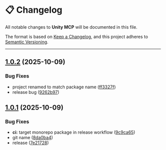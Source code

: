 # 📋 Changelog

All notable changes to **Unity MCP** will be documented in this file.

The format is based on [Keep a Changelog](https://keepachangelog.com/en/1.0.0/),
and this project adheres to [Semantic Versioning](https://semver.org/spec/v2.0.0.html).

---

## [1.0.2](https://github.com/muammar-yacoob/unity-mcp/compare/v1.0.1...v1.0.2) (2025-10-09)


### Bug Fixes

* project renamed to match package name ([ff3327f](https://github.com/muammar-yacoob/unity-mcp/commit/ff3327fa60314d6ec89b78958dc0a341836bd65c))
* release bug ([9262b97](https://github.com/muammar-yacoob/unity-mcp/commit/9262b979b44701a76752a7f2d4a480fc843343dc))

## [1.0.1](https://github.com/muammar-yacoob/UnityMCP/compare/v1.0.0...v1.0.1) (2025-10-09)


### Bug Fixes

* **ci:** target monorepo package in release workflow ([9c9ca65](https://github.com/muammar-yacoob/UnityMCP/commit/9c9ca652baa6ca0fe7bab67ee311f6c640a6ef57))
* git name ([8da0ba4](https://github.com/muammar-yacoob/UnityMCP/commit/8da0ba433a8bc1654ff1665d4645745eab48b7e7))
* release ([7e21728](https://github.com/muammar-yacoob/UnityMCP/commit/7e217284a663ef72c2f9a6cc149e0d07b43e302f))
